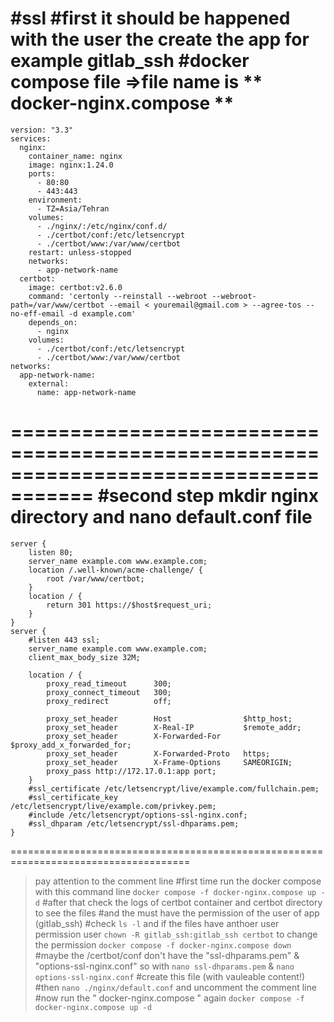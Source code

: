#ssl
#first it should be happened with the user the create the app for example gitlab_ssh
#docker compose file =>file name is  ** docker-nginx.compose **
=====================================================================================
```
version: "3.3"
services:
  nginx:
    container_name: nginx
    image: nginx:1.24.0
    ports:
      - 80:80
      - 443:443
    environment:
      - TZ=Asia/Tehran
    volumes:
      - ./nginx/:/etc/nginx/conf.d/
      - ./certbot/conf:/etc/letsencrypt
      - ./certbot/www:/var/www/certbot
    restart: unless-stopped
    networks:
      - app-network-name
  certbot:
    image: certbot:v2.6.0
    command: 'certonly --reinstall --webroot --webroot-path=/var/www/certbot --email < youremail@gmail.com > --agree-tos --no-eff-email -d example.com'
    depends_on:
      - nginx
    volumes:
      - ./certbot/conf:/etc/letsencrypt
      - ./certbot/www:/var/www/certbot
networks:
  app-network-name:
    external:
      name: app-network-name
```
=====================================================================================
#second step mkdir nginx directory and nano default.conf file
=====================================================================================
```
server {
    listen 80;
    server_name example.com www.example.com;
    location /.well-known/acme-challenge/ {
        root /var/www/certbot;
    }
    location / {
        return 301 https://$host$request_uri;
    }
}
server {
    #listen 443 ssl;
    server_name example.com www.example.com;
    client_max_body_size 32M;

    location / {
        proxy_read_timeout      300;
        proxy_connect_timeout   300;
        proxy_redirect          off;

        proxy_set_header        Host                $http_host;
        proxy_set_header        X-Real-IP           $remote_addr;
        proxy_set_header        X-Forwarded-For     $proxy_add_x_forwarded_for;
        proxy_set_header        X-Forwarded-Proto   https;
        proxy_set_header        X-Frame-Options     SAMEORIGIN;
        proxy_pass http://172.17.0.1:app port;
    }
    #ssl_certificate /etc/letsencrypt/live/example.com/fullchain.pem;
    #ssl_certificate_key /etc/letsencrypt/live/example.com/privkey.pem;
    #include /etc/letsencrypt/options-ssl-nginx.conf;
    #ssl_dhparam /etc/letsencrypt/ssl-dhparams.pem;
}
```
=====================================================================================
> pay attention to the comment line
#first time run the docker compose with this command line
``` docker compose -f docker-nginx.compose up -d ```
#after that check the logs of certbot container and certbot directory to see the files 
#and the must have the permission of the user of app (gitlab_ssh)
#check ``` ls -l ``` and if the files have anthoer user permission user ``` chown -R gitlab_ssh:gitlab_ssh certbot ``` to change the permission
``` docker compose -f docker-nginx.compose down ```
#maybe the /certbot/conf don't have the "ssl-dhparams.pem" & "options-ssl-nginx.conf" so with ``` nano ssl-dhparams.pem ``` & ``` nano options-ssl-nginx.conf ```
#create this file (with vauleable content!)
#then ``` nano ./nginx/default.conf ``` and uncomment the comment line
#now run the " docker-nginx.compose " again
``` docker compose -f docker-nginx.compose up -d ```



